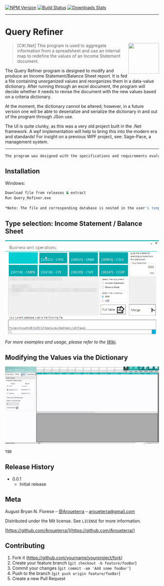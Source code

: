 [![NPM Version][npm-image]][npm-url]
[![Build Status][travis-image]][travis-url]
[![Downloads Stats][npm-downloads]][npm-url]

---

# Query Refiner

<img align="right" width="100" height="100" src="https://avatars1.githubusercontent.com/u/20365551?s=400&u=e500e44c444dc1edd386184520cef4cbb79c448c&v=4">

> [C#/.Net] This program is used to aggregate information from a spreadsheet and use an internal map to redefine the values of an Income Statement document.

The Query Refiner program is designed to modify and produce an Income Statement/Balance Sheet report. 
It is fed a file containing unorganized values and reorganizes them in a data-value dictionary. After running through an excel document, the program will decide whether it needs to revise the document with the new values based on a criteria dictionary.

At the moment, the dictionary cannot be altered; however, in a future version one will be able to deserialize and serialize the dictionary in and out of the program through JSon use.

The UI is quite clunky, as this was a very old project built in the .Net framework. A wpf implementation will help to bring this into the modern era and standards! For insight on a previous WPF project, see: Sage-Pace, a management system.

---

```sh
The program was designed with the specifications and requirements evaluated by the Tax Compliance department of __ Philippines Inc., as such it may not be as flexible as I'd intended. Future revisions will rectify this.
```


## Installation

Windows:

```sh
Download file from releases & extract
Run Query_Refiner.exe

*Note: The file and corresponding database is nested in the user's temporary files directory. This is due to the initial requirement that the installation bypass administrator elevation requirements.
```



## Type selection: Income Statement / Balance Sheet

[![Preview](https://github.com/Aroueterra/Query-Refiner/blob/master/graphics/Table.gif)]()


_For more examples and usage, please refer to the [Wiki][wiki]._

## Modifying the Values via the Dictionary

[![Table](https://github.com/Aroueterra/Query-Refiner/blob/master/graphics/Navigating.gif)]()

 
```sh
TBD
```

## Release History


* 0.0.1
    * Initial release

## Meta

August Bryan N. Florese – [@Aroueterra](https://www.facebook.com/Aroueterra) – aroueterra@gmail.com

Distributed under the Mit license. See ``LICENSE`` for more information.

[https://github.com/Aroueterra/](https://github.com/Aroueterra/)

## Contributing

1. Fork it (<https://github.com/yourname/yourproject/fork>)
2. Create your feature branch (`git checkout -b feature/fooBar`)
3. Commit your changes (`git commit -am 'Add some fooBar'`)
4. Push to the branch (`git push origin feature/fooBar`)
5. Create a new Pull Request

<!-- Markdown link & img dfn's -->
[npm-image]: https://img.shields.io/npm/v/datadog-metrics.svg?style=flat-square
[npm-url]: https://npmjs.org/package/datadog-metrics
[npm-downloads]: https://img.shields.io/npm/dm/datadog-metrics.svg?style=flat-square
[travis-image]: https://img.shields.io/travis/dbader/node-datadog-metrics/master.svg?style=flat-square
[travis-url]: https://travis-ci.org/dbader/node-datadog-metrics
[wiki]: https://github.com/yourname/yourproject/wiki
